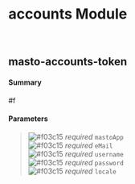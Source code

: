 # accounts Module


<br />

## masto-accounts-token
#### Summary
#f
#### Parameters
> ![#f03c15](https://placehold.it/15/f03c15/000000?text=+) _required_	`mastoApp` <br />
> ![#f03c15](https://placehold.it/15/f03c15/000000?text=+) _required_	`eMail` <br />
> ![#f03c15](https://placehold.it/15/f03c15/000000?text=+) _required_	`username` <br />
> ![#f03c15](https://placehold.it/15/f03c15/000000?text=+) _required_	`password` <br />
> ![#f03c15](https://placehold.it/15/f03c15/000000?text=+) _required_	`locale` <br />

<br />

